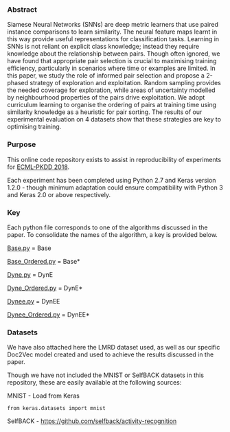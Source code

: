 ### Abstract
Siamese Neural Networks (SNNs) are deep metric learners that use paired instance comparisons to learn similarity. The neural feature maps learnt in this way provide useful representations for classification tasks. Learning in SNNs is not reliant on explicit class knowledge; instead they require knowledge about the relationship between pairs. Though often ignored, we have found that appropriate pair selection is crucial to maximising training efficiency, particularly in scenarios where time or examples are limited. In this paper, we study the role of informed pair selection and propose a 2-phased strategy of exploration and exploitation. Random sampling provides the needed coverage for exploration, while areas of uncertainty modelled by neighbourhood properties of the pairs drive exploitation. We adopt curriculum learning to organise the ordering of pairs at training time using similarity knowledge as a heuristic for pair sorting. The results of our experimental evaluation on 4 datasets show that these strategies are key to optimising training.


### Purpose
This online code repository exists to assist in reproducibility of experiments for [ECML-PKDD 2018](http://www.ecmlpkdd2018.org/).

Each experiment has been completed using Python 2.7 and Keras version 1.2.0 - though minimum adaptation could ensure compatibility with Python 3 and Keras 2.0 or above respectively.


### Key
Each python file corresponds to one of the algorithms discussed in the paper. To consolidate the names of the algorithm, a key is provided below.

  [Base.py](https://github.com/Kyle-RGU/Informed-Pair-Selection/blob/master/Informed%20Pair%20Selection/SNN_Base.py) = Base
  
  [Base_Ordered.py](https://github.com/Kyle-RGU/Informed-Pair-Selection/blob/master/Informed%20Pair%20Selection/SNN_Base_Ordered.py) = Base*
  
  [Dyne.py](https://github.com/Kyle-RGU/Informed-Pair-Selection/blob/master/Informed%20Pair%20Selection/SNN_Dyne.py) = DynE
  
  [Dyne_Ordered.py](https://github.com/Kyle-RGU/Informed-Pair-Selection/blob/master/Informed%20Pair%20Selection/SNN_Dyne_Ordered.py) = DynE*
  
  [Dynee.py](https://github.com/Kyle-RGU/Informed-Pair-Selection/blob/master/Informed%20Pair%20Selection/SNN_Dynee.py) = DynEE
  
  [Dynee_Ordered.py](https://github.com/Kyle-RGU/Informed-Pair-Selection/blob/master/Informed%20Pair%20Selection/SNN_Dynee_Ordered.py) = DynEE*
  

### Datasets
We have also attached here the LMRD dataset used, as well as our specific Doc2Vec model created and used to achieve the results discussed in the paper. 

Though we have not included the MNIST or SelfBACK datasets in this repository, these are easily available at the following sources:

  MNIST - Load from Keras
  
    from keras.datasets import mnist
  
  SelfBACK - https://github.com/selfback/activity-recognition
